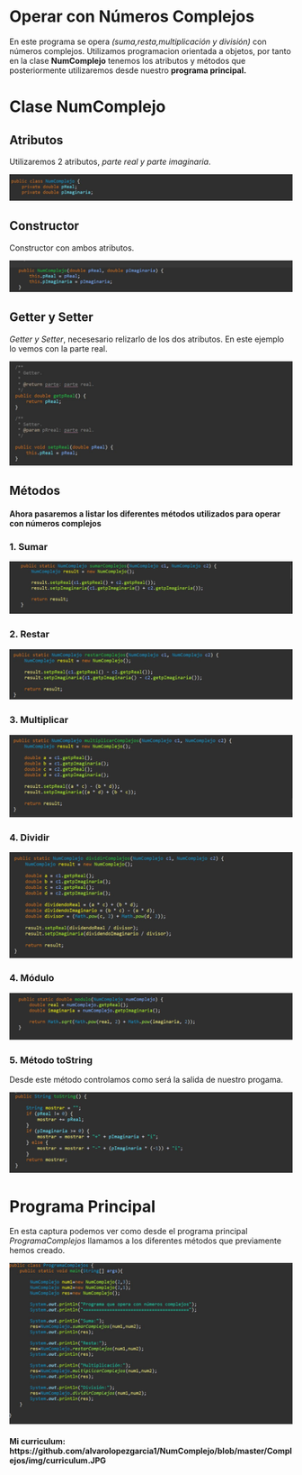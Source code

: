 <h1>Operar con Números Complejos</h1>

En este programa se opera *(suma,resta,multiplicación y división)* con números complejos. Utilizamos programacion orientada a objetos, por tanto en la clase **NumComplejo** tenemos los atributos y métodos que posteriormente utilizaremos desde nuestro **programa principal.**


<h1>Clase NumComplejo</h2>

<h2>Atributos</h2>

Utilizaremos 2 atributos, *parte real y parte imaginaria*.

![atributos](https://github.com/alvarolopezgarcia1/NumComplejo/blob/master/Complejos/img/atributos.JPG)

<h2>Constructor</h2>

Constructor con ambos atributos.

![Constructor](https://github.com/alvarolopezgarcia1/NumComplejo/blob/master/Complejos/img/constructor.JPG)


<h2>Getter y Setter</h2>

*Getter y Setter*, necesesario relizarlo de los dos atributos. En este ejemplo lo vemos con la parte real.

![GetterySetter](https://github.com/alvarolopezgarcia1/NumComplejo/blob/master/Complejos/img/getterSetter.JPG)


<h2>Métodos</h2>

<h4>Ahora pasaremos a listar los diferentes métodos utilizados para operar con números complejos</h4>

<h3>1. Sumar</h3>

![Metodo Suma](https://github.com/alvarolopezgarcia1/NumComplejo/blob/master/Complejos/img/suma.JPG)

<h3>2. Restar</h3>

![Metodo Suma](https://github.com/alvarolopezgarcia1/NumComplejo/blob/master/Complejos/img/restar.JPG)

<h3>3. Multiplicar</h3>
 
![Metodo Resta](https://github.com/alvarolopezgarcia1/NumComplejo/blob/master/Complejos/img/multiplicar.JPG)

<h3>4. Dividir</h3>

![Metodo Dividir](https://github.com/alvarolopezgarcia1/NumComplejo/blob/master/Complejos/img/dividir.JPG)

<h3>4. Módulo</h3>

![Metodo Módulo](https://github.com/alvarolopezgarcia1/NumComplejo/blob/master/Complejos/img/modulo.JPG)

<h3>5. Método toString</h3>

Desde este método controlamos como será la salida de nuestro progama.

![Metodo toString](https://github.com/alvarolopezgarcia1/NumComplejo/blob/master/Complejos/img/toString.JPG)



<h1>Programa Principal</h1>

En esta captura podemos ver como desde el programa principal *ProgramaComplejos* llamamos a los diferentes métodos que previamente hemos creado.


![Main](https://github.com/alvarolopezgarcia1/NumComplejo/blob/master/Complejos/img/main.JPG)


<h4>Mi curriculum: https://github.com/alvarolopezgarcia1/NumComplejo/blob/master/Complejos/img/curriculum.JPG</h4>
